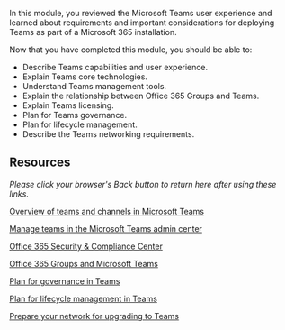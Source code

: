 In this module, you reviewed the Microsoft Teams user experience and learned about requirements and important considerations for deploying Teams as part of a Microsoft 365 installation. 

Now that you have completed this module, you should be able to:
  
- Describe Teams capabilities and user experience.
- Explain Teams core technologies.
- Understand Teams management tools.
- Explain the relationship between Office 365 Groups and Teams.
- Explain Teams licensing.
- Plan for Teams governance.  
- Plan for lifecycle management.
- Describe the Teams networking requirements.

## Resources

*Please click your browser's Back button to return here after using these links.*

[Overview of teams and channels in Microsoft Teams](https://docs.microsoft.com/microsoftteams/teams-channels-overview)

[Manage teams in the Microsoft Teams admin center](https://docs.microsoft.com/microsoftteams/manage-teams-in-modern-portal)

[Office 365 Security & Compliance Center](https://docs.microsoft.com/office365/servicedescriptions/office-365-platform-service-description/office-365-securitycompliance-center)

[Office 365 Groups and Microsoft Teams](https://docs.microsoft.com/microsoftteams/office-365-groups)

[Plan for governance in Teams](https://docs.microsoft.com/MicrosoftTeams/plan-teams-governance)

[Plan for lifecycle management in Teams](https://docs.microsoft.com/MicrosoftTeams/plan-teams-lifecycle)

[Prepare your network for upgrading to Teams](https://docs.microsoft.com/microsoftteams/upgrade-prepare-environment-prepare-network)
